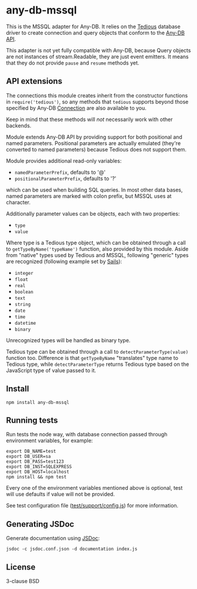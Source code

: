 # any-db-mssql

This is the MSSQL adapter for Any-DB. It relies on the [Tedious][1]
database driver to create connection and query objects that conform to the
[Any-DB API][2].

This adapter is not yet fully compatible with Any-DB, because Query objects
are not instances of stream.Readable, they are just event emitters.
It means that they do not provide `pause` and `resume` methods yet.

## API extensions

The connections this module creates inherit from the constructor
functions in `require('tedious')`, so any methods that `tedious` supports
beyond those specified by Any-DB [Connection][3] are also available to you.

Keep in mind that these methods will *not* necessarily work with
other backends.

Module extends Any-DB API by providing support for both positional and
named parameters. Positional parameters are actually emulated (they're
converted to named parameters) because Tedious does not support them.

Module provides additional read-only variables:

- `namedParameterPrefix`, defaults to '@'
- `positionalParameterPrefix`, defaults to '?'

which can be used when building SQL queries. In most other data bases,
named parameters are marked with colon prefix, but MSSQL uses at character.

Additionally parameter values can be objects, each with two properties:

- `type`
- `value`

Where type is a Tedious type object, which can be obtained through a call to
`getTypeByName('typeName')` function, also provided by this module.
Aside from "native" types used by Tedious and MSSQL, following "generic"
types are recognized (following example set by [Sails][4]):

- `integer`
- `float`
- `real`
- `boolean`
- `text`
- `string`
- `date`
- `time`
- `datetime`
- `binary`

Unrecognized types will be handled as binary type.

Tedious type can be obtained through a call to `detectParameterType(value)`
function too. Difference is that `getTypeByName` "translates" type name to
Tedious type, while `detectParameterType` returns Tedious type based on the
JavaScript type of value passed to it.

## Install

    npm install any-db-mssql

## Running tests

Run tests the node way, with database connection passed through
environment variables, for example:

    export DB_NAME=test
    export DB_USER=sa
    export DB_PASS=test123
    export DB_INST=SQLEXPRESS
    export DB_HOST=localhost
    npm install && npm test

Every one of the environment variables mentioned above is optional,
test will use defaults if value will not be provided.

See test configuration file ([test/support/config.js][5]) for more information.

## Generating JSDoc

Generate documentation using [JSDoc][6]:

    jsdoc -c jsdoc.conf.json -d documentation index.js

## License

3-clause BSD

[1]: http://pekim.github.io/tedious/
[2]: https://github.com/grncdr/node-any-db-adapter-spec
[3]: https://github.com/grncdr/node-any-db-adapter-spec#connection
[4]: http://sailsjs.org/#/documentation/concepts/ORM/Attributes.html?q=attribute-options
[5]: test/support/config.js
[6]: http://usejsdoc.org/
